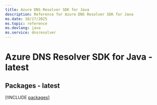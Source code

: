 ```yaml
---
title: Azure DNS Resolver SDK for Java
description: Reference for Azure DNS Resolver SDK for Java
ms.date: 10/17/2025
ms.topic: reference
ms.devlang: java
ms.service: dnsresolver
---
```

# Azure DNS Resolver SDK for Java - latest
## Packages - latest
[!INCLUDE [packages](dns-resolver-index.md)]